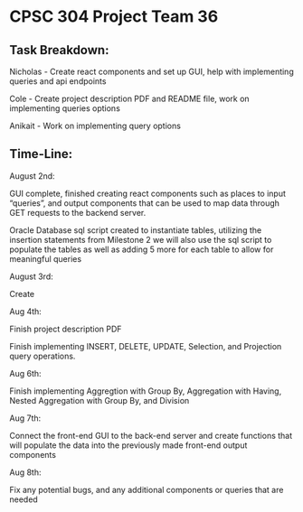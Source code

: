 # CPSC 304 Project Team 36

## Task Breakdown:

Nicholas - Create react components and set up GUI, help with implementing queries and api endpoints

Cole - Create project description PDF and README file, work on implementing queries options

Anikait - Work on implementing query options

## Time-Line:

August 2nd:

GUI complete, finished creating react components such as places to input “queries”, and output components that can be used to map data through GET requests to the backend server.

Oracle Database sql script created to instantiate tables, utilizing the insertion statements from Milestone 2 we will also use the sql script to populate the tables as well as adding 5 more for each table to allow for meaningful queries

August 3rd: 

Create 

Aug 4th: 

Finish project description PDF

Finish implementing INSERT, DELETE, UPDATE, Selection, and Projection query operations.

Aug 6th:

Finish implementing Aggregtion with Group By, Aggregation with Having, Nested Aggregation with Group By, and Division

Aug 7th:

Connect the front-end GUI to the back-end server and create functions that will populate the data into the previously made front-end output components

Aug 8th:

Fix any potential bugs, and any additional components or queries that are needed 
